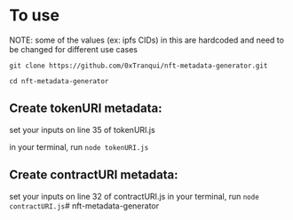 # To use

NOTE: some of the values (ex: ipfs CIDs) in this are hardcoded and need to be changed for different use cases 

`git clone https://github.com/0xTranqui/nft-metadata-generator.git`

`cd nft-metadata-generator`

## Create tokenURI metadata:

set your inputs on line 35 of tokenURI.js

in your terminal, run `node tokenURI.js`

## Create contractURI metadata:
set your inputs on line 32 of contractURI.js
in your terminal, run `node contractURI.js`# nft-metadata-generator
